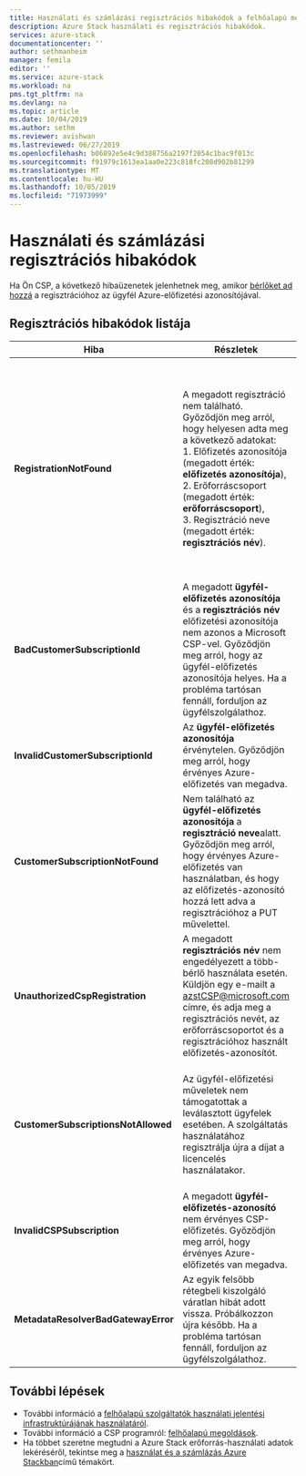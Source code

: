 ```yaml
---
title: Használati és számlázási regisztrációs hibakódok a felhőalapú megoldás-szolgáltatók számára a Azure Stackhoz | Microsoft Docs
description: Azure Stack használati és regisztrációs hibakódok.
services: azure-stack
documentationcenter: ''
author: sethmanheim
manager: femila
editor: ''
ms.service: azure-stack
ms.workload: na
pms.tgt_pltfrm: na
ms.devlang: na
ms.topic: article
ms.date: 10/04/2019
ms.author: sethm
ms.reviewer: avishwan
ms.lastreviewed: 06/27/2019
ms.openlocfilehash: b06892e5e4c9d388756a2197f2054c1bac9f013c
ms.sourcegitcommit: f91979c1613ea1aa0e223c818fc208d902b81299
ms.translationtype: MT
ms.contentlocale: hu-HU
ms.lasthandoff: 10/05/2019
ms.locfileid: "71973999"
---
```

# <a name="usage-and-billing-registration-error-codes"></a>Használati és számlázási regisztrációs hibakódok

Ha Ön CSP, a következő hibaüzenetek jelenhetnek meg, amikor [bérlőket ad hozzá](azure-stack-csp-ref-operations.md#add-tenant-to-registration) a regisztrációhoz az ügyfél Azure-előfizetési azonosítójával.

## <a name="list-of-registration-error-codes"></a>Regisztrációs hibakódok listája

| Hiba                           | Részletek                                                                                                                                                                                                                                                                                                                           | Megjegyzések                                                                                                                                                                                                                                                                                                                                                                                                                                                                                                                                                                                                            |
|---------------------------------|-----------------------------------------------------------------------------------------------------------------------------------------------------------------------------------------------------------------------------------------------------------------------------------------------------------------------------------|---------------------------------------------------------------------------------------------------------------------------------------------------------------------------------------------------------------------------------------------------------------------------------------------------------------------------------------------------------------------------------------------------------------------------------------------------------------------------------------------------------------------------------------------------------------------------------------------------------------------|
| **RegistrationNotFound**            | A megadott regisztráció nem található. Győződjön meg arról, hogy helyesen adta meg a következő adatokat:<br>1. Előfizetés azonosítója (megadott érték: **előfizetés azonosítója**),<br>2. Erőforráscsoport (megadott érték: **erőforráscsoport**),<br>3. Regisztráció neve (megadott érték: **regisztrációs név**).                             | Ez a hiba általában akkor fordul elő, ha a kezdeti regisztrációra mutató információk helytelenek. Ha ellenőriznie kell az erőforráscsoportot és a regisztráció nevét, megkeresheti a Azure Portalban az összes erőforrás listázásával. Ha egynél több regisztrációs erőforrást talál, tekintse meg a tulajdonságok **CloudDeploymentID** , és válassza ki azt a regisztrációt, amelynek **CloudDeploymentID** megfelel a felhőnek. A **CloudDeploymentID**megkereséséhez ezt a PowerShell-parancsot Azure stack használhatja:<br>`$azureStackStampInfo = Invoke-Command -Session $session -ScriptBlock { Get-AzureStackStampInformation }` |
| **BadCustomerSubscriptionId**       | A megadott **ügyfél-előfizetés azonosítója** és a **regisztrációs név** előfizetési azonosítója nem azonos a Microsoft CSP-vel. Győződjön meg arról, hogy az ügyfél-előfizetés azonosítója helyes. Ha a probléma tartósan fennáll, forduljon az ügyfélszolgálathoz. | Ez a hiba akkor fordul elő, ha az ügyfél-előfizetés CSP-előfizetés, de egy olyan CSP-partnerre mutat, amely eltér a kezdeti regisztráció során használt előfizetéstől. Ez az ellenőrzés egy olyan helyzet elkerülését eredményezi, amely a használt Azure Stackért nem felelős CSP-partner számlázását eredményezné.                                                                                                                                                                                                                                                                          |
| **InvalidCustomerSubscriptionId**   | Az **ügyfél-előfizetés azonosítója** érvénytelen. Győződjön meg arról, hogy érvényes Azure-előfizetés van megadva.                                                                                                                                                                         |                                                                                                                                                                                                                                                                                                                                                                                                                                                                                                                                                                                                                     |
| **CustomerSubscriptionNotFound**    | Nem található az **ügyfél-előfizetés azonosítója** a **regisztráció neve**alatt. Győződjön meg arról, hogy érvényes Azure-előfizetés van használatban, és hogy az előfizetés-azonosító hozzá lett adva a regisztrációhoz a PUT művelettel.                                                   | Ez a hiba akkor fordul elő, amikor egy bérlőt hozzáadtak egy előfizetéshez, és az ügyfél-előfizetés nem található a regisztrációhoz. Az ügyfél nem lett hozzáadva a regisztrációhoz, vagy az előfizetés-azonosító helytelenül lett írva.                                                                                                                                                                                                                                                                                                                                |
| **UnauthorizedCspRegistration**     | A megadott **regisztrációs név** nem engedélyezett a több-bérlő használata esetén. Küldjön egy e-mailt a azstCSP@microsoft.com címre, és adja meg a regisztrációs nevét, az erőforráscsoportot és a regisztrációhoz használt előfizetés-azonosítót.                                                                                    | A bérlők felvételének megkezdése előtt jóvá kell hagynia a regisztrációt a Microsoft több bérlője számára.                                                                                                                                                                                                                                                                                                                                                                                             |
| **CustomerSubscriptionsNotAllowed** | Az ügyfél-előfizetési műveletek nem támogatottak a leválasztott ügyfelek esetében. A szolgáltatás használatához regisztrálja újra a díjat a licencelés használatakor.                                                                                                                                                                    | A regisztráció, amelyhez bérlőket kíván felvenni, a kapacitás regisztrálása; Ez azt eredményezi, hogy a regisztráció létrehozásakor a rendszer `BillingModel Capacity` paramétert használta. A bérlők hozzáadására csak az Ön által használt használati regisztrációk engedélyezettek. A `BillingModel PayAsYouUse` paraméterrel újra regisztrálnia kell.                                                                                                                                                                                                                                                                                          |
| **InvalidCSPSubscription**          | A megadott **ügyfél-előfizetés-azonosító** nem érvényes CSP-előfizetés. Győződjön meg arról, hogy érvényes Azure-előfizetés van megadva.                                                                                                                                                        | Ennek legvalószínűbb oka az, hogy az ügyfél-előfizetés típusa nem megfelelő.                                                                                                                                                                                                                                                                                                                                                                                                                                                                                                                                        |
| **MetadataResolverBadGatewayError** | Az egyik felsőbb rétegbeli kiszolgáló váratlan hibát adott vissza. Próbálkozzon újra később. Ha a probléma tartósan fennáll, forduljon az ügyfélszolgálathoz.                                                                                                                                                                                                |                                                                                                                                                                                                                                                                                                                                                                                                                                                                                                                                                                                                                     |

## <a name="next-steps"></a>További lépések

- További információ a [felhőalapú szolgáltatók használati jelentési infrastruktúrájának használatáról](azure-stack-csp-ref-infrastructure.md).
- További információ a CSP programról: [felhőalapú megoldások](https://partner.microsoft.com/solutions/microsoft-cloud-solutions).
- Ha többet szeretne megtudni a Azure Stack erőforrás-használati adatok lekéréséről, tekintse meg a [használat és a számlázás Azure Stackban](azure-stack-billing-and-chargeback.md)című témakört.
